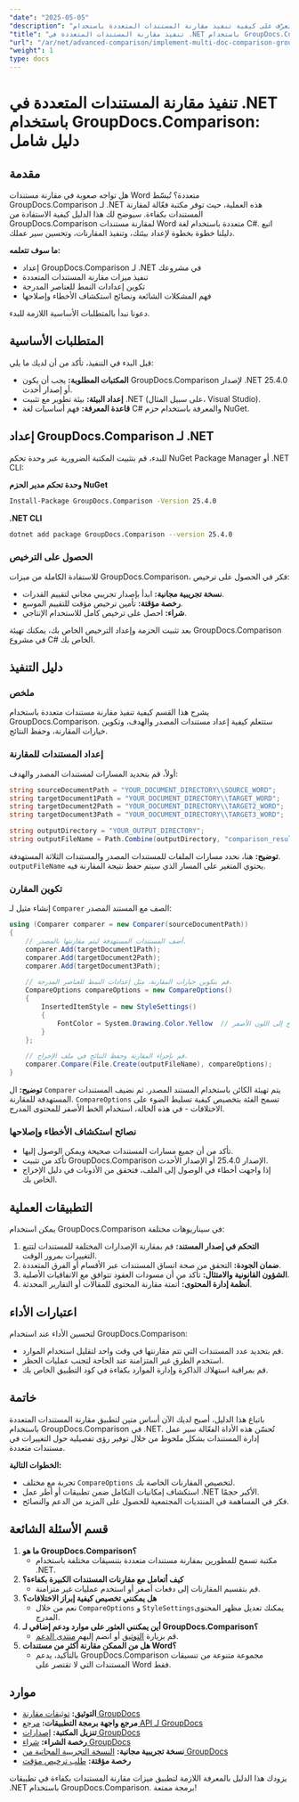 ```yaml
---
"date": "2025-05-05"
"description": "تعرّف على كيفية تنفيذ مقارنة المستندات المتعددة باستخدام GroupDocs.Comparison لـ .NET. يغطي هذا الدليل الإعداد والتكوين والتطبيقات العملية."
"title": "تنفيذ مقارنة المستندات المتعددة في .NET باستخدام GroupDocs.Comparison"
"url": "/ar/net/advanced-comparison/implement-multi-doc-comparison-groupdocs-net/"
"weight": 1
type: docs
---
```

# تنفيذ مقارنة المستندات المتعددة في .NET باستخدام GroupDocs.Comparison: دليل شامل

## مقدمة

هل تواجه صعوبة في مقارنة مستندات Word متعددة؟ تُبسّط GroupDocs.Comparison لـ .NET هذه العملية، حيث توفر مكتبة فعّالة لمقارنة المستندات بكفاءة. سيوضح لك هذا الدليل كيفية الاستفادة من GroupDocs.Comparison لمقارنة مستندات Word متعددة باستخدام لغة C#. اتبع دليلنا خطوة بخطوة لإعداد بيئتك، وتنفيذ المقارنات، وتحسين سير عملك.

**ما سوف تتعلمه:**
- إعداد GroupDocs.Comparison لـ .NET في مشروعك
- تنفيذ ميزات مقارنة المستندات المتعددة
- تكوين إعدادات النمط للعناصر المدرجة
- فهم المشكلات الشائعة ونصائح استكشاف الأخطاء وإصلاحها

دعونا نبدأ بالمتطلبات الأساسية اللازمة للبدء.

## المتطلبات الأساسية

قبل البدء في التنفيذ، تأكد من أن لديك ما يلي:
- **المكتبات المطلوبة:** يجب أن يكون GroupDocs.Comparison لإصدار .NET 25.4.0 أو إصدار أحدث.
- **إعداد البيئة:** بيئة تطوير مع تثبيت .NET (على سبيل المثال، Visual Studio).
- **قاعدة المعرفة:** فهم أساسيات لغة C# والمعرفة باستخدام حزم NuGet.

## إعداد GroupDocs.Comparison لـ .NET

للبدء، قم بتثبيت المكتبة الضرورية عبر وحدة تحكم NuGet Package Manager أو .NET CLI:

**وحدة تحكم مدير الحزم NuGet**
```bash
Install-Package GroupDocs.Comparison -Version 25.4.0
```

**.NET CLI**
```bash
dotnet add package GroupDocs.Comparison --version 25.4.0
```

### الحصول على الترخيص

للاستفادة الكاملة من ميزات GroupDocs.Comparison، فكر في الحصول على ترخيص:
- **نسخة تجريبية مجانية:** ابدأ بإصدار تجريبي مجاني لتقييم القدرات.
- **رخصة مؤقتة:** تأمين ترخيص مؤقت للتقييم الموسع.
- **شراء:** احصل على ترخيص كامل للاستخدام الإنتاجي.

بعد تثبيت الحزمة وإعداد الترخيص الخاص بك، يمكنك تهيئة GroupDocs.Comparison في مشروع C# الخاص بك.

## دليل التنفيذ

### ملخص
يشرح هذا القسم كيفية تنفيذ مقارنة مستندات متعددة باستخدام GroupDocs.Comparison. ستتعلم كيفية إعداد مستندات المصدر والهدف، وتكوين خيارات المقارنة، وحفظ النتائج.

### إعداد المستندات للمقارنة
أولاً، قم بتحديد المسارات لمستندات المصدر والهدف:
```csharp
string sourceDocumentPath = "YOUR_DOCUMENT_DIRECTORY\\SOURCE_WORD";
string targetDocument1Path = "YOUR_DOCUMENT_DIRECTORY\\TARGET_WORD";
string targetDocument2Path = "YOUR_DOCUMENT_DIRECTORY\\TARGET2_WORD";
string targetDocument3Path = "YOUR_DOCUMENT_DIRECTORY\\TARGET3_WORD";

string outputDirectory = "YOUR_OUTPUT_DIRECTORY";
string outputFileName = Path.Combine(outputDirectory, "comparison_result.docx");
```
**توضيح:** هنا، نحدد مسارات الملفات للمستندات المصدر والمستندات الثلاثة المستهدفة. `outputFileName` يحتوي المتغير على المسار الذي سيتم حفظ نتيجة المقارنة فيه.

### تكوين المقارن
إنشاء مثيل لـ `Comparer` الصف مع المستند المصدر:
```csharp
using (Comparer comparer = new Comparer(sourceDocumentPath))
{
    // أضف المستندات المستهدفة ليتم مقارنتها بالمصدر.
    comparer.Add(targetDocument1Path);
    comparer.Add(targetDocument2Path);
    comparer.Add(targetDocument3Path);

    // قم بتكوين خيارات المقارنة، مثل إعدادات النمط للعناصر المدرجة.
    CompareOptions compareOptions = new CompareOptions()
    {
        InsertedItemStyle = new StyleSettings()
        {
            FontColor = System.Drawing.Color.Yellow  // تعيين لون الخط للمحتوى المدرج إلى اللون الأصفر.
        }
    };

    // قم بإجراء المقارنة وحفظ النتائج في ملف الإخراج.
    comparer.Compare(File.Create(outputFileName), compareOptions);
}
```
**توضيح:** ال `Comparer` يتم تهيئة الكائن باستخدام المستند المصدر. ثم نضيف المستندات المستهدفة للمقارنة. `CompareOptions` تسمح الفئة بتخصيص كيفية تسليط الضوء على الاختلافات - في هذه الحالة، استخدام الخط الأصفر للمحتوى المدرج.

### نصائح استكشاف الأخطاء وإصلاحها
- تأكد من أن جميع مسارات المستندات صحيحة ويمكن الوصول إليها.
- تأكد من تثبيت GroupDocs.Comparison الإصدار 25.4.0 أو الإصدار الأحدث.
- إذا واجهت أخطاء في الوصول إلى الملف، فتحقق من الأذونات في دليل الإخراج الخاص بك.

## التطبيقات العملية
يمكن استخدام GroupDocs.Comparison في سيناريوهات مختلفة:
1. **التحكم في إصدار المستند:** قم بمقارنة الإصدارات المختلفة للمستندات لتتبع التغييرات بمرور الوقت.
2. **ضمان الجودة:** التحقق من صحة اتساق المستندات عبر الأقسام أو الفرق المتعددة.
3. **الشؤون القانونية والامتثال:** تأكد من أن مسودات العقود تتوافق مع الاتفاقيات الأصلية.
4. **أنظمة إدارة المحتوى:** أتمتة مقارنة المحتوى للمقالات أو التقارير المحدثة.

## اعتبارات الأداء
لتحسين الأداء عند استخدام GroupDocs.Comparison:
- قم بتحديد عدد المستندات التي تتم مقارنتها في وقت واحد لتقليل استخدام الموارد.
- استخدم الطرق غير المتزامنة عند الحاجة لتجنب عمليات الحظر.
- قم بمراقبة استهلاك الذاكرة وإدارة الموارد بكفاءة في كود التطبيق الخاص بك.

## خاتمة
باتباع هذا الدليل، أصبح لديك الآن أساس متين لتطبيق مقارنة المستندات المتعددة باستخدام GroupDocs.Comparison في .NET. تُحسّن هذه الأداة الفعّالة سير عمل إدارة المستندات بشكل ملحوظ من خلال توفير رؤى تفصيلية حول التغييرات في مستندات متعددة.

**الخطوات التالية:**
- تجربة مع مختلف `CompareOptions` لتخصيص المقارنات الخاصة بك.
- استكشاف إمكانيات التكامل ضمن تطبيقات أو أطر عمل .NET الأكبر حجمًا.
- فكر في المساهمة في المنتديات المجتمعية للحصول على المزيد من الدعم والنصائح.

## قسم الأسئلة الشائعة
1. **ما هو GroupDocs.Comparison؟**
   - مكتبة تسمح للمطورين بمقارنة مستندات متعددة بتنسيقات مختلفة باستخدام .NET.
2. **كيف أتعامل مع مقارنات المستندات الكبيرة بكفاءة؟**
   - قم بتقسيم المقارنات إلى دفعات أصغر أو استخدم عمليات غير متزامنة.
3. **هل يمكنني تخصيص كيفية إبراز الاختلافات؟**
   - نعم من خلال `CompareOptions` و `StyleSettings`يمكنك تعديل مظهر المحتوى المدرج.
4. **أين يمكنني العثور على موارد ودعم إضافي لـ GroupDocs.Comparison؟**
   - قم بزيارة [التوثيق](https://docs.groupdocs.com/comparison/net/) أو انضم إليهم [منتدى الدعم](https://forum.groupdocs.com/c/comparison/).
5. **هل من الممكن مقارنة أكثر من مستندات Word؟**
   - بالتأكيد، يدعم GroupDocs.Comparison مجموعة متنوعة من تنسيقات المستندات التي لا تقتصر على Word فقط.

## موارد
- **التوثيق:** [توثيقات مقارنة GroupDocs](https://docs.groupdocs.com/comparison/net/)
- **مرجع واجهة برمجة التطبيقات:** [مرجع API لـ GroupDocs](https://reference.groupdocs.com/comparison/net/)
- **تنزيل المكتبة:** [إصدارات GroupDocs](https://releases.groupdocs.com/comparison/net/)
- **رخصة الشراء:** [شراء GroupDocs](https://purchase.groupdocs.com/buy)
- **نسخة تجريبية مجانية:** [النسخة التجريبية المجانية من GroupDocs](https://releases.groupdocs.com/comparison/net/)
- **رخصة مؤقتة:** [طلب ترخيص مؤقت](https://purchase.groupdocs.com/temporary-license/)

يزودك هذا الدليل بالمعرفة اللازمة لتطبيق ميزات مقارنة المستندات بكفاءة في تطبيقات .NET باستخدام GroupDocs.Comparison. برمجة ممتعة!